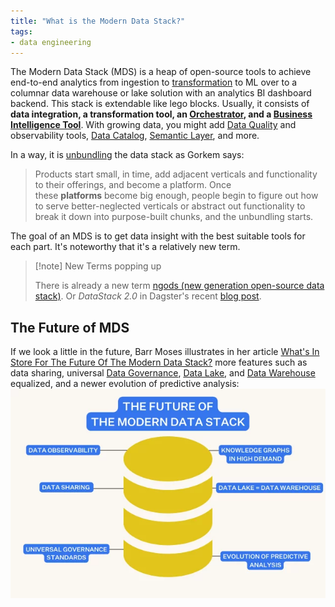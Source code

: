 ```yaml
---
title: "What is the Modern Data Stack?"
tags:
- data engineering
---
```

The Modern Data Stack (MDS) is a heap of open-source tools to achieve end-to-end analytics from ingestion to [transformation](term/data%20transformation.md) to ML over to a columnar data warehouse or lake solution with an analytics BI dashboard backend. This stack is extendable like lego blocks. Usually, it consists of **data integration, a transformation tool, an [Orchestrator](term/data%20orchestrator.md), and a [Business Intelligence Tool](term/business%20intelligence%20tools.md)**. With growing data, you might add [Data Quality](term/data%20quality.md) and observability tools, [Data Catalog](term/data%20catalog.md), [Semantic Layer](term/semantic%20layer.md), and more.

In a way, it is [unbundling](https://blog.fal.ai/the-unbundling-of-airflow-2/) the data stack as Gorkem says:
> Products start small, in time, add adjacent verticals and functionality to their offerings, and become a platform. Once these **platforms** become big enough, people begin to figure out how to serve better-neglected verticals or abstract out functionality to break it down into purpose-built chunks, and the unbundling starts.

The goal of an MDS is to get data insight with the best suitable tools for each part. It's noteworthy that it's a relatively new term.

> [!note] New Terms popping up
>
> There is already a new term [ngods (new generation open-source data stack)](https://blog.devgenius.io/modern-data-stack-demo-5d75dcdfba50). Or *DataStack 2.0* in Dagster's recent [blog post](https://dagster.io/blog/evolution-iq-case-study).

## The Future of MDS
If we look a little in the future, Barr Moses illustrates in her article [What's In Store For The Future Of The Modern Data Stack?](https://www.montecarlodata.com/blog-the-future-of-the-modern-data-stack/) more features such as data sharing, universal [Data Governance](term/data%20governance.md), [Data Lake](term/data%20lake.md), and [Data Warehouse](term/data%20warehouse.md) equalized, and a newer evolution of predictive analysis:
![](images/future-modern-data-stack.png)